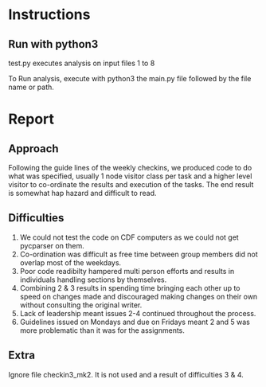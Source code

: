 # Instructions
## Run with python3

test.py executes analysis on input files 1 to 8

To Run analysis, execute with python3 the main.py file followed by the file name or path.

# Report
## Approach

Following the guide lines of the weekly checkins, we produced code to do what was specified, usually 1 node visitor class per task and a higher level visitor to co-ordinate the results and execution of the tasks. The end result is somewhat hap hazard and difficult to read. 

## Difficulties

1. We could not test the code on CDF computers as we could not get pycparser on them.
2. Co-ordination was difficult as free time between group members did not overlap most of the weekdays.
3. Poor code readibilty hampered multi person efforts and results in individuals handling sections by themselves.
4. Combining 2 & 3 results in spending time bringing each other up to speed on changes made and discouraged making changes on their own without consulting the original writer.
5. Lack of leadership meant issues 2-4 continued throughout the process.
6. Guidelines issued on Mondays and due on Fridays meant 2 and 5 was more problematic than it was for the assignments. 

## Extra
Ignore file checkin3_mk2. It is not used and a result of difficulties 3 & 4.

